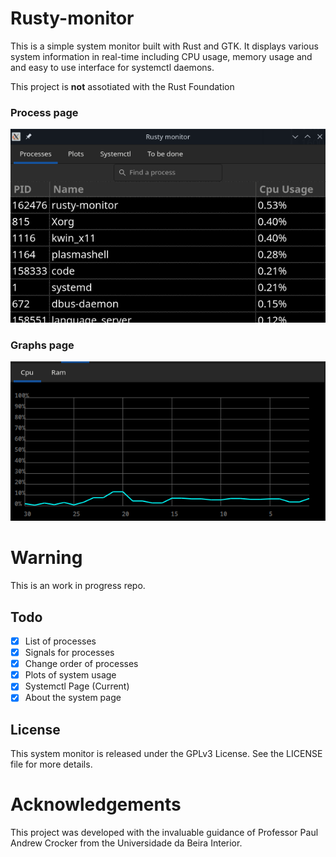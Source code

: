 # Rusty-monitor

This is a simple system monitor built with Rust and GTK. It displays various system information in real-time including CPU usage, memory usage and and easy to use interface for systemctl daemons.

This project is **not** assotiated with the Rust Foundation

### Process page
![Process page](imgs/img1.png)

### Graphs page
![Graphs page](imgs/img2.png)



# Warning

This is an work in progress repo.

## Todo 
- [x] List of processes
- [x] Signals for processes
- [x] Change order of processes
- [x] Plots of system usage 
- [x] Systemctl Page (Current)
- [x] About the system page

## License

This system monitor is released under the GPLv3 License. See the LICENSE file for more details.

# Acknowledgements

This project was developed with the invaluable guidance of Professor Paul Andrew Crocker from the Universidade da Beira Interior. 
